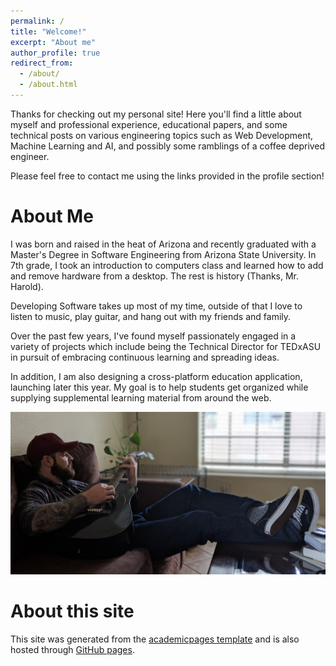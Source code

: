 ```yaml
---
permalink: /
title: "Welcome!"
excerpt: "About me"
author_profile: true
redirect_from: 
  - /about/
  - /about.html
---
```


Thanks for checking out my personal site! Here you'll find a little about myself and professional experience, educational papers, and some technical posts on various engineering topics such as Web Development, Machine Learning and AI, and possibly some ramblings of a coffee deprived engineer. 

Please feel free to contact me using the links provided in the profile section!

About Me
======
I was born and raised in the heat of Arizona and recently graduated with a Master's Degree in Software Engineering from Arizona State University. In 7th grade, I took an introduction to computers class and learned how to add and remove hardware from a desktop. The rest is history (Thanks, Mr. Harold).

Developing Software takes up most of my time, outside of that I love to listen to music, play guitar, and hang out with my friends and family.

Over the past few years, I've found myself passionately engaged in a variety of projects which include being the Technical Director for TEDxASU in pursuit of embracing continuous learning and spreading ideas.

In addition, I am also designing a cross-platform education application, launching later this year. My goal is to help students get organized while supplying supplemental learning material from around the web.

![Me](/images/me.jpg)


About this site
======
This site was generated from the [academicpages template](https://github.com/academicpages/academicpages.github.io) and is also hosted through [GitHub pages](https://pages.github.com).
